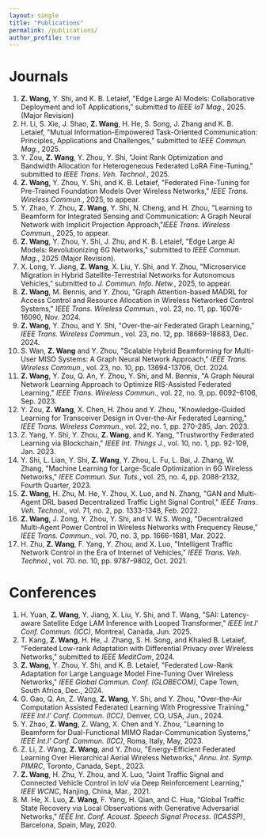 ```yaml
---
layout: single
title: "Publications"
permalink: /publications/
author_profile: true
---
```


# Journals

1. **Z. Wang**, Y. Shi, and K. B. Letaief, "Edge Large AI Models: Collaborative Deployment and IoT Applications," submitted to *IEEE IoT Mag.*, 2025. (Major Revision)
2. H. Li, S. Xie, J. Shao, **Z. Wang**, H. He, S. Song, J. Zhang and K. B. Letaief, "Mutual Information-Empowered Task-Oriented Communication: Principles, Applications and Challenges," submitted to *IEEE Commun. Mag.*, 2025. 
3.  Y. Zou, **Z. Wang**, Y. Zhou, Y. Shi, "Joint Rank Optimization and Bandwidth Allocation for Heterogeneous Federated LoRA Fine-Tuning," submitted to *IEEE Trans. Veh. Technol.*, 2025. 
4.  **Z. Wang**, Y. Zhou, Y. Shi, and K. B. Letaief, "Federated Fine-Tuning for Pre-Trained Foundation Models Over Wireless Networks," *IEEE Trans. Wireless Commun.*, 2025, to appear.  
5.  Y. Zhao, Y. Zhou, **Z. Wang**, Y. Shi, N. Cheng, and H. Zhou, "Learning to Beamform for Integrated Sensing and Communication: A Graph Neural Network with Implicit Projection Approach,"*IEEE Trans. Wireless Commun.*, 2025, to appear.  
6.  **Z. Wang**, Y. Zhou, Y. Shi, J. Zhu, and K. B. Letaief, "Edge Large AI Models: Revolutionizing 6G Networks," submitted to *IEEE Commun. Mag.*, 2025 (Major Revision).  
7.  X. Long, Y. Jiang, **Z. Wang**, X. Liu, Y. Shi, and Y. Zhou, "Microservice Migration in Hybrid Satellite-Terrestrial Networks for Autonomous Vehicles," submitted to  *J. Commun. Info. Netw.*, 2025, to appear. 
8.  **Z. Wang**, M. Bennis, and Y. Zhou, "Graph Attention-based MADRL for Access Control and Resource Allocation in Wireless Networked Control Systems," *IEEE Trans. Wireless Commun.*, vol. 23, no. 11, pp. 16076-16090, Nov. 2024.  
9.  **Z. Wang**, Y. Zhou, and Y. Shi, "Over-the-air Federated Graph Learning," *IEEE Trans. Wireless Commun.*, vol. 23, no. 12, pp. 18669-18683, Dec. 2024.  
10. S. Wan, **Z. Wang** and Y. Zhou, "Scalable Hybrid Beamforming for Multi-User MISO Systems: A Graph Neural Network Approach," *IEEE Trans. Wireless Commun.*, vol. 23, no. 10, pp. 13694-13706, Oct. 2024.  
11. **Z. Wang**, Y. Zou, Q. An, Y. Zhou, Y. Shi, and M. Bennis, "A Graph Neural Network Learning Approach to Optimize RIS-Assisted Federated Learning," *IEEE Trans. Wireless Commun*., vol. 22, no. 9, pp. 6092–6106, Sep. 2023. 
12. Y. Zou, **Z. Wang**, X. Chen, H. Zhou and Y. Zhou, "Knowledge-Guided Learning for Transceiver Design in Over-the-Air Federated Learning," *IEEE Trans. Wireless Commun*., vol. 22, no. 1, pp. 270-285, Jan. 2023. 
13. Z. Yang, Y. Shi, Y. Zhou, **Z. Wang**, and K. Yang, "Trustworthy Federated Learning via Blockchain," *IEEE Int. Things J.*, vol. 10, no. 1, pp. 92-109, Jan. 2023. 
14. Y. Shi, L. Lian, Y. Shi, **Z. Wang**, Y. Zhou, L. Fu, L. Bai, J. Zhang, W. Zhang, "Machine Learning for Large-Scale Optimization in 6G Wireless Networks," *IEEE Commun. Sur. Tuts.*, vol. 25, no. 4, pp. 2088-2132, Fourth Quarter, 2023. 
15. **Z. Wang**, H. Zhu, M. He, Y. Zhou, X. Luo, and N. Zhang, "GAN and Multi-Agent DRL based Decentralized Traffic Light Signal Control," *IEEE Trans. Veh. Technol*., vol. 71, no. 2, pp. 1333-1348, Feb. 2022.  
16. **Z. Wang**, J. Zong, Y. Zhou, Y. Shi, and V. W.S. Wong, "Decentralized Multi-Agent Power Control in Wireless Networks with Frequency Reuse," *IEEE Trans. Commun*., vol. 70, no. 3, pp. 1666-1681, Mar. 2022.
17. H. Zhu, **Z. Wang**, F. Yang, Y. Zhou, and X. Luo, "Intelligent Traffic Network Control in the Era of Internet of Vehicles," *IEEE Trans. Veh. Technol*., vol. 70. no. 10, pp. 9787-9802, Oct. 2021. 

# Conferences

1. H. Yuan, **Z. Wang**, Y. Jiang, X. Liu, Y. Shi, and T. Wang, "SAI: Latency-aware Satellite Edge LAM Inference with Looped Transformer," *IEEE Int.l' Conf. Commun. (ICC)*, Montreal, Canada, Jun. 2025. 
2. T. Kang, **Z. Wang**, H. He, J. Zhang, S. H. Song, and Khaled B. Letaief, "Federated Low-rank Adaptation with Differential Privacy over Wireless Networks," submitted to *IEEE MeditCom*, 2024.
3. **Z. Wang**, Y. Zhou, Y. Shi, and K. B. Letaief, "Federated Low-Rank Adaptation for Large Language Model Fine-Tuning Over Wireless Networks," *IEEE Global Commun. Conf. (GLOBECOM)*, Cape Town, South Africa, Dec., 2024. 
4. G. Gao, Q. An, Z. Wang, **Z. Wang**, Y. Shi, and Y. Zhou, "Over-the-Air Computation Assisted Federated Learning With Progressive Training,"  *IEEE Int.l' Conf. Commun. (ICC)*, Denver, CO, USA, Jun., 2024. 
5. Y. Zhao, **Z. Wang**, Z. Wang, X. Chen and Y. Zhou, "Learning to Beamform for Dual-Functional MIMO Radar-Communication Systems,"  *IEEE Int.l' Conf. Commun. (ICC)*, Roma, Italy, May, 2023. 
6. Z. Li, Z. Wang, **Z. Wang**, and Y. Zhou, "Energy-Efficient Federated Learning Over Hierarchical Aerial Wireless Networks," *Annu. Int. Symp. PIMRC*, Toronto, Canada, Sept., 2023. 
7. **Z. Wang**, H. Zhu, Y. Zhou, and X. Luo, "Joint Traffic Signal and Connected Vehicle Control in IoV via Deep Reinforcement Learning,"  *IEEE WCNC*, Nanjing, China, Mar., 2021. 
8. M. He, X. Luo, **Z. Wang**, F. Yang, H. Qian, and C. Hua, "Global Traffic State Recovery via Local Observations with Generative Adversarial Networks," *IEEE Int. Conf. Acoust. Speech Signal Process. (ICASSP)*, Barcelona, Spain, May, 2020. 
